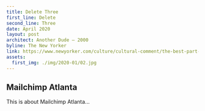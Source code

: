 ```yaml
---
title: Delete Three
first_line: Delete
second_line: Three
date: April 2020
layout: post
architect: Another Dude – 2000
byline: The New Yorker
link: https://www.newyorker.com/culture/cultural-comment/the-best-part-of-calatravas-oculus
assets:
  first_img: ./img/2020-01/02.jpg
---
```


## Mailchimp Atlanta

This is about Mailchimp Atlanta...
<!-- ![Nike Joyride](./img/2020-02/01.jpg) -->